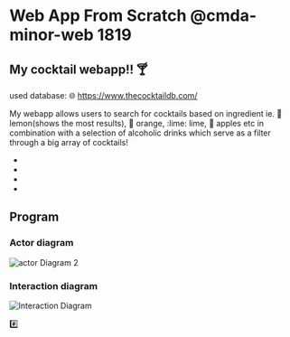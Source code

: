 # Web App From Scratch @cmda-minor-web 1819


## My cocktail webapp!! :cocktail:

used database: 🌐 https://www.thecocktaildb.com/

My webapp allows users to search for cocktails based on ingredient ie. :lemon: lemon(shows the most results), :orange: orange, :lime: lime, :apple: apples etc in combination with a selection of alcoholic drinks which serve as a filter through a big array of cocktails!


* 
* 
* 
* 

## Program

### Actor diagram
![actor Diagram 2](https://user-images.githubusercontent.com/36195440/75466298-47039f00-598a-11ea-8dd1-7fbd452cbdbc.png)

### Interaction diagram
![Interaction Diagram](https://user-images.githubusercontent.com/36195440/75466304-48cd6280-598a-11ea-9de7-0a932d576469.png)
<!-- Add a link to your live demo in Github Pages -->

:hash:
